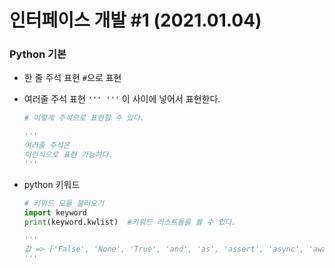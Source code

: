 # 인터페이스 개발 #1 (2021.01.04)



### Python 기본

- 한 줄 주석 표현 `#`으로 표현

- 여러줄 주석 표현 `''' '''` 이 사이에 넣어서 표현한다.

  ```python
  # 이렇게 주석으로 표현할 수 있다.
  
  '''
  여러줄 주석은
  이런식으로 표현 가능하다.
  '''
  ```

- python 키워드

  ```python
  # 키워드 모듈 불러오기
  import keyword
  print(keyword.kwlist)  #키워드 리스트들을 볼 수 있다.
  
  '''
  값 => ['False', 'None', 'True', 'and', 'as', 'assert', 'async', 'await', 'break', 'class', 'continue', 'def', 'del', 'elif', 'else', 'except', 'finally', 'for', 'from', 'global', 'if', 'import', 'in', 'is', 'lambda', 'nonlocal', 'not', 'or', 'pass', 'raise', 'return', 'try', 'while', 'with', 'yield']
  '''
  ```